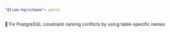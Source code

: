 ```yaml
---
"@liam-hq/schema": patch
---
```


🔧 Fix PostgreSQL constraint naming conflicts by using table-specific names
